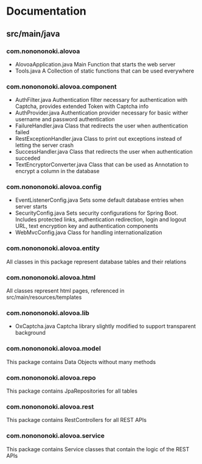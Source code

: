 # Documentation

## src/main/java

### com.nonononoki.alovoa
- AlovoaApplication.java
Main Function that starts the web server
- Tools.java
A Collection of static functions that can be used everywhere
 
### com.nonononoki.alovoa.component
- AuthFilter.java
Authentication filter necessary for authentication with Captcha, provides extended Token with Captcha info
- AuthProvider.java
Authentication provider necessary for basic wither username and password authentication
- FailureHandler.java
Class that redirects the user when authentication failed
- RestExceptionHandler.java
Class to print out exceptions instead of letting the server crash
- SuccessHandler.java
Class that redirects the user when authentication succeded
- TextEncryptorConverter.java
Class that can be used as Annotation to encrypt a column in the database

### com.nonononoki.alovoa.config
- EventListenerConfig.java
Sets some default database entries when server starts
- SecurityConfig.java
Sets security configurations for Spring Boot. Includes protected links, authentication redirection, login and logout URL, text encryption key and authentication components
- WebMvcConfig.java
Class for handling internationalization

### com.nonononoki.alovoa.entity
All classes in this package represent database tables and their relations

### com.nonononoki.alovoa.html
All classes represent html pages, referenced in src/main/resources/templates

### com.nonononoki.alovoa.lib
- OxCaptcha.java
Captcha library slightly modified to support transparent background

### com.nonononoki.alovoa.model
This package contains Data Objects without many methods

### com.nonononoki.alovoa.repo
This package contains JpaRepositories for all tables

### com.nonononoki.alovoa.rest
This package contains RestControllers for all REST APIs

### com.nonononoki.alovoa.service
This package contains Service classes that contain the logic of the REST APIs











